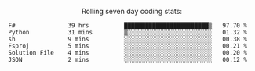 <!--<p align="center">
  <img width="auto" src ="https://github-readme-stats.vercel.app/api/top-langs/?username=syrkis&layout=compact&hide_border=true&theme=darcula&bg_color=00000000&langs_count=6&hide=jupyter%20notebook,JavaScript,HTML" width = 400>
      <img src ="https://github-readme-streak-stats.herokuapp.com?user=syrkis&theme=darcula&hide_border=true&background=FFFFFF00" width = 400>

</p>-->
<p align="center">Rolling seven day coding stats:</p>
<!--START_SECTION:waka-->

```text
F#               39 hrs          ████████████████████████▒   97.70 %
Python           31 mins         ▒░░░░░░░░░░░░░░░░░░░░░░░░   01.32 %
sh               9 mins          ░░░░░░░░░░░░░░░░░░░░░░░░░   00.38 %
Fsproj           5 mins          ░░░░░░░░░░░░░░░░░░░░░░░░░   00.21 %
Solution File    4 mins          ░░░░░░░░░░░░░░░░░░░░░░░░░   00.20 %
JSON             2 mins          ░░░░░░░░░░░░░░░░░░░░░░░░░   00.12 %
```

<!--END_SECTION:waka-->
